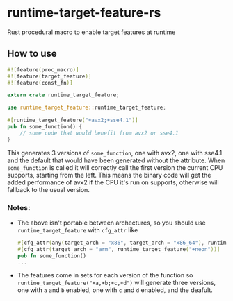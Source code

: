 # runtime-target-feature-rs
Rust procedural macro to enable target features at runtime

## How to use
```rust
#![feature(proc_macro)]
#![feature(target_feature)]
#![feature(const_fn)]

extern crate runtime_target_feature;

use runtime_target_feature::runtime_target_feature;

#[runtime_target_feature("+avx2;+sse4.1")]
pub fn some_function() {
    // some code that would benefit from avx2 or sse4.1
}
```
This generates 3 versions of `some_function`, one with avx2, one with sse4.1 and the default that would have been generated without the attribute. When `some_function` is called it will correctly call the first version the current CPU supports, starting from the left. This means the binary code will get the added performance of avx2 if the CPU it's run on supports, otherwise will fallback to the usual version.

### Notes:
* The above isn't portable between archectures, so you should use `runtime_target_feature` with `cfg_attr` like
  ```rust
  #[cfg_attr(any(target_arch = "x86", target_arch = "x86_64"), runtime_target_feature("+avx"))]
  #[cfg_attr(target_arch = "arm", runtime_target_feature("+neon"))]
  pub fn some_function()
  ...
  ```
* The features come in sets for each version of the function so `runtime_target_feature("+a,+b;+c,+d")` will generate three versions, one with `a` and `b` enabled, one with `c` and `d` enabled, and the deafult.
